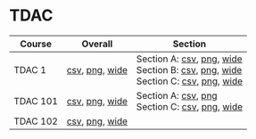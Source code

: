 # TDAC

| Course | Overall | Section |
| ------ | ------- | ------- |
| TDAC 1 | [csv](https://github.com/UCSD-Historical-Enrollment-Data/2024Summer1/blob/main/overall/TDAC%201.csv), [png](https://raw.githubusercontent.com/UCSD-Historical-Enrollment-Data/2024Summer1/main/plot_overall/TDAC%201.png), [wide](https://raw.githubusercontent.com/UCSD-Historical-Enrollment-Data/2024Summer1/main/plot_overall_wide/TDAC%201.png) | Section A: [csv](https://github.com/UCSD-Historical-Enrollment-Data/2024Summer1/blob/main/section/TDAC%201_A.csv), [png](https://raw.githubusercontent.com/UCSD-Historical-Enrollment-Data/2024Summer1/main/plot_section/TDAC%201_A.png), [wide](https://raw.githubusercontent.com/UCSD-Historical-Enrollment-Data/2024Summer1/main/plot_section_wide/TDAC%201_A.png)<br>Section B: [csv](https://github.com/UCSD-Historical-Enrollment-Data/2024Summer1/blob/main/section/TDAC%201_B.csv), [png](https://raw.githubusercontent.com/UCSD-Historical-Enrollment-Data/2024Summer1/main/plot_section/TDAC%201_B.png), [wide](https://raw.githubusercontent.com/UCSD-Historical-Enrollment-Data/2024Summer1/main/plot_section_wide/TDAC%201_B.png)<br>Section C: [csv](https://github.com/UCSD-Historical-Enrollment-Data/2024Summer1/blob/main/section/TDAC%201_C.csv), [png](https://raw.githubusercontent.com/UCSD-Historical-Enrollment-Data/2024Summer1/main/plot_section/TDAC%201_C.png), [wide](https://raw.githubusercontent.com/UCSD-Historical-Enrollment-Data/2024Summer1/main/plot_section_wide/TDAC%201_C.png) |
| TDAC 101 | [csv](https://github.com/UCSD-Historical-Enrollment-Data/2024Summer1/blob/main/overall/TDAC%20101.csv), [png](https://raw.githubusercontent.com/UCSD-Historical-Enrollment-Data/2024Summer1/main/plot_overall/TDAC%20101.png), [wide](https://raw.githubusercontent.com/UCSD-Historical-Enrollment-Data/2024Summer1/main/plot_overall_wide/TDAC%20101.png) | Section A: [csv](https://github.com/UCSD-Historical-Enrollment-Data/2024Summer1/blob/main/section/TDAC%20101_A.csv), [png](https://raw.githubusercontent.com/UCSD-Historical-Enrollment-Data/2024Summer1/main/plot_section/TDAC%20101_A.png)<br>Section C: [csv](https://github.com/UCSD-Historical-Enrollment-Data/2024Summer1/blob/main/section/TDAC%20101_C.csv), [png](https://raw.githubusercontent.com/UCSD-Historical-Enrollment-Data/2024Summer1/main/plot_section/TDAC%20101_C.png), [wide](https://raw.githubusercontent.com/UCSD-Historical-Enrollment-Data/2024Summer1/main/plot_section_wide/TDAC%20101_C.png) |
| TDAC 102 | [csv](https://github.com/UCSD-Historical-Enrollment-Data/2024Summer1/blob/main/overall/TDAC%20102.csv), [png](https://raw.githubusercontent.com/UCSD-Historical-Enrollment-Data/2024Summer1/main/plot_overall/TDAC%20102.png), [wide](https://raw.githubusercontent.com/UCSD-Historical-Enrollment-Data/2024Summer1/main/plot_overall_wide/TDAC%20102.png) |  |
